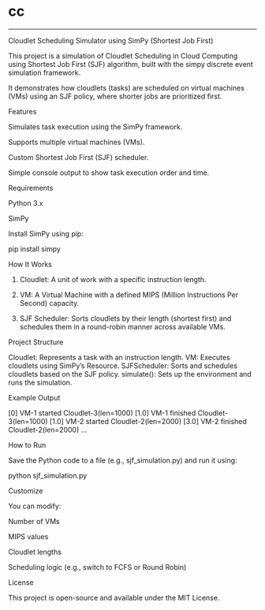 # cc
---

Cloudlet Scheduling Simulator using SimPy (Shortest Job First)

This project is a simulation of Cloudlet Scheduling in Cloud Computing using Shortest Job First (SJF) algorithm, built with the simpy discrete event simulation framework.

It demonstrates how cloudlets (tasks) are scheduled on virtual machines (VMs) using an SJF policy, where shorter jobs are prioritized first.

Features

Simulates task execution using the SimPy framework.

Supports multiple virtual machines (VMs).

Custom Shortest Job First (SJF) scheduler.

Simple console output to show task execution order and time.


Requirements

Python 3.x

SimPy


Install SimPy using pip:

pip install simpy

How It Works

1. Cloudlet: A unit of work with a specific instruction length.


2. VM: A Virtual Machine with a defined MIPS (Million Instructions Per Second) capacity.


3. SJF Scheduler: Sorts cloudlets by their length (shortest first) and schedules them in a round-robin manner across available VMs.



Project Structure

Cloudlet:    Represents a task with an instruction length.
VM:          Executes cloudlets using SimPy’s Resource.
SJFScheduler: Sorts and schedules cloudlets based on the SJF policy.
simulate():  Sets up the environment and runs the simulation.

Example Output

[0] VM-1 started Cloudlet-3(len=1000)
[1.0] VM-1 finished Cloudlet-3(len=1000)
[1.0] VM-2 started Cloudlet-2(len=2000)
[3.0] VM-2 finished Cloudlet-2(len=2000)
...

How to Run

Save the Python code to a file (e.g., sjf_simulation.py) and run it using:

python sjf_simulation.py

Customize

You can modify:

Number of VMs

MIPS values

Cloudlet lengths

Scheduling logic (e.g., switch to FCFS or Round Robin)


License

This project is open-source and available under the MIT License.
